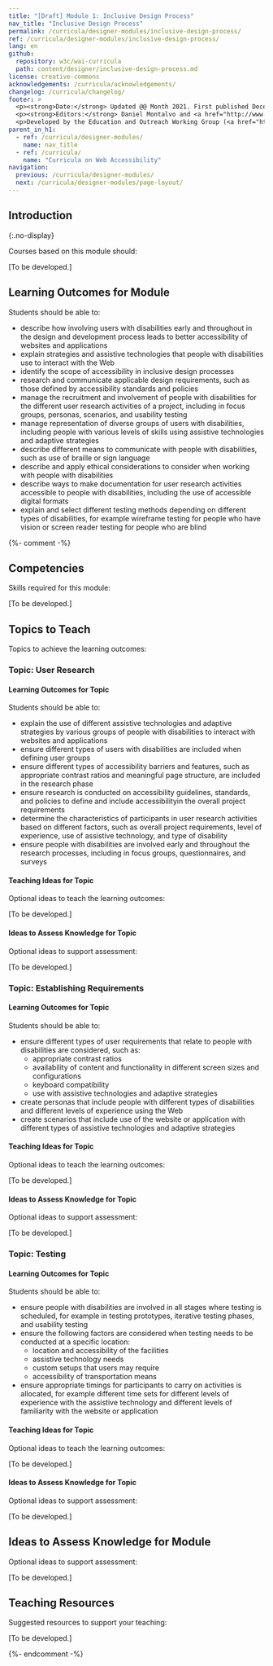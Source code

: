 ```yaml
---
title: "[Draft] Module 1: Inclusive Design Process"
nav_title: "Inclusive Design Process"
permalink: /curricula/designer-modules/inclusive-design-process/
ref: /curricula/designer-modules/inclusive-design-process/
lang: en
github:
  repository: w3c/wai-curricula
  path: content/designer/inclusive-design-process.md
license: creative-commons
acknowledgements: /curricula/acknowledgements/
changelog: /curricula/changelog/
footer: >
  <p><strong>Date:</strong> Updated @@ Month 2021. First published December 2019.</p>
  <p><strong>Editors:</strong> Daniel Montalvo and <a href="http://www.w3.org/People/shadi/">Shadi Abou-Zahra</a>. Contributors: <a href="https://www.w3.org/WAI/EO/EOWG-members">EOWG Participants</a>. ACKNOWLEDGEMENTS lists contributors and credits.</p>
  <p>Developed by the Education and Outreach Working Group (<a href="http://www.w3.org/WAI/EO/">EOWG</a>). Developed with support from the <a href="https://www.w3.org/WAI/about/projects/wai-guide/">WAI-Guide Project</a> funded by the European Commission (EC) under the Horizon 2020 program (Grant Agreement 822245).</p>
parent_in_h1:
  - ref: /curricula/designer-modules/
    name: nav_title
  - ref: /curricula/
    name: "Curricula on Web Accessibility"
navigation:
  previous: /curricula/designer-modules/
  next: /curricula/designer-modules/page-layout/
---
```


## Introduction
{:.no-display}

Courses based on this module should:

[To be developed.]

## Learning Outcomes for Module

Students should be able to:

* describe how involving users with disabilities early and throughout in the design and development process leads to better accessibility of websites and applications
* explain strategies and assistive technologies that people with disabilities use to interact with the Web
* identify the scope of accessibility in inclusive design processes
* research and communicate applicable design requirements, such as those defined by accessibility standards and policies
* manage the recruitment and involvement of people with disabilities for the different user research activities of a project, including in focus groups, personas, scenarios, and usability testing
* manage representation of diverse groups of users with disabilities, including people with various levels of skills using assistive technologies and adaptive strategies
* describe different means to communicate with people with disabilities, such as use of braille or sign language 
* describe and apply ethical considerations to consider when working with people with disabilities
* describe ways to make documentation for user research activities accessible to people with disabilities, including the use of accessible digital formats
* explain and select different testing methods depending on different types of disabilities, for example wireframe testing for people who have vision or screen reader testing for people who are blind

{%- comment -%}

## Competencies

Skills required for this module:

[To be developed.]

## Topics to Teach

Topics to achieve the learning outcomes:

### Topic: User Research

#### Learning Outcomes for Topic

Students should be able to:

* explain the use of different assistive technologies and adaptive strategies by various groups of people with disabilities to interact with websites and applications
* ensure different types of users with disabilities are included when defining user groups
* ensure different types of accessibility barriers and features, such as appropriate contrast ratios and meaningful page structure, are included in the research phase
* ensure research is conducted on accessibility guidelines, standards, and policies to define and include accessibilityin the overall project requirements
* determine the characteristics of participants in user research activities based on different factors, such as overall project requirements, level of experience, use of assistive technology, and type of disability
* ensure people with disabilities are involved early and throughout the research processes, including in focus groups, questionnaires, and surveys

#### Teaching Ideas for Topic

Optional ideas to teach the learning outcomes:

[To be developed.]

#### Ideas to Assess Knowledge for Topic

Optional ideas to support assessment:

[To be developed.]

### Topic: Establishing Requirements

#### Learning Outcomes for Topic

Students should be able to:

* ensure different types of user requirements that relate to people with disabilities are considered, such as:
  * appropriate contrast ratios
  * availability of content and functionality in different screen sizes and configurations
  * keyboard compatibility
  * use with assistive technologies and adaptive strategies
* create personas that include people with different types of disabilities and different levels of experience using the Web
* create scenarios that include use of the website or application with different types of assistive technologies and adaptive strategies

#### Teaching Ideas for Topic

Optional ideas to teach the learning outcomes:

[To be developed.]

#### Ideas to Assess Knowledge for Topic

Optional ideas to support assessment:

[To be developed.]

### Topic: Testing

#### Learning Outcomes for Topic

Students should be able to:

* ensure people with disabilities are involved in all stages where testing is scheduled, for example in testing prototypes, iterative testing phases, and  usability testing
* ensure the following factors are considered when testing needs to be conducted at a specific location:
  * location and accessibility of the facilities
  * assistive technology needs
  * custom setups that users may require
  * accessibility of transportation means
* ensure appropriate timings for participants to carry on activities is allocated, for example different time sets for different levels of experience with the assistive technology and different levels of familiarity with the website or application

#### Teaching Ideas for Topic

Optional ideas to teach the learning outcomes:

[To be developed.]

#### Ideas to Assess Knowledge for Topic

Optional ideas to support assessment:

[To be developed.]

## Ideas to Assess Knowledge for Module

Optional ideas to support assessment:

[To be developed.]

## Teaching Resources

Suggested resources to support your teaching:

[To be developed.]

{%- endcomment -%}